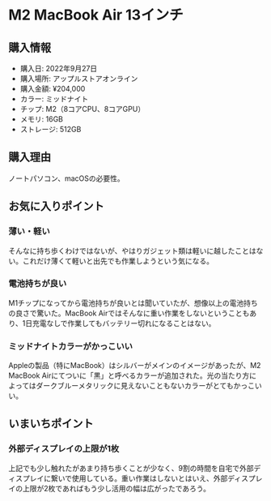 # M2 MacBook Air 13インチ
## 購入情報
- 購入日: 2022年9月27日
- 購入場所: アップルストアオンライン
- 購入金額: ¥204,000
- カラー: ミッドナイト
- チップ: M2（8コアCPU、8コアGPU）
- メモリ: 16GB
- ストレージ: 512GB
## 購入理由
ノートパソコン、macOSの必要性。

## お気に入りポイント
### 薄い・軽い
そんなに持ち歩くわけではないが、やはりガジェット類は軽いに越したことはない。これだけ薄くて軽いと出先でも作業しようという気になる。
### 電池持ちが良い
M1チップになってから電池持ちが良いとは聞いていたが、想像以上の電池持ちの良さで驚いた。MacBook Airではそんなに重い作業をしないということもあり、1日充電なしで作業してもバッテリー切れになることはない。
### ミッドナイトカラーがかっこいい
Appleの製品（特にMacBook）はシルバーがメインのイメージがあったが、M2 MacBook Airにてついに「黒」と呼べるカラーが追加された。光の当たり方によってはダークブルーメタリックに見えないこともないカラーがとてもかっこいい。
## いまいちポイント
### 外部ディスプレイの上限が1枚
上記でも少し触れたがあまり持ち歩くことが少なく、9割の時間を自宅で外部ディスプレイに繋いで使用している。重い作業はしないとはいえ、外部ディスプレイの上限が2枚であればもう少し活用の幅は広がったであろう。